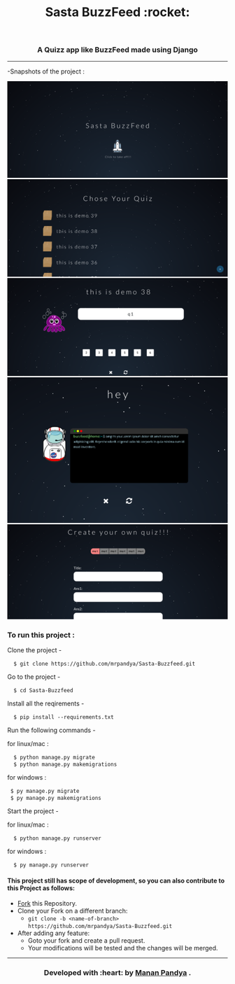 <h1 align="center">Sasta BuzzFeed :rocket:</h1>
<div align="center">
  <br>
  <h3> A Quizz app like BuzzFeed made using Django</h3>
</div>

---

-Snapshots of the project :

![img](screenshots/ss1.png)
![img](screenshots/ss2.png)  
![img](screenshots/ss3.png)  
![img](screenshots/ss5.png)
![img](screenshots/ss6.png)  



  
### To run this project :

Clone the project -
```
  $ git clone https://github.com/mrpandya/Sasta-Buzzfeed.git
```
  
Go to the project -
```
  $ cd Sasta-Buzzfeed
 ``` 
Install all the reqirements -
```
  $ pip install --requirements.txt
 ``` 
Run the following commands -

 for linux/mac :
``` 
  $ python manage.py migrate
  $ python manage.py makemigrations
``` 
 for windows :
 ``` 
  $ py manage.py migrate
  $ py manage.py makemigrations
 ``` 
Start the project -

 for linux/mac :
```
  $ python manage.py runserver
```  
 for windows :
``` 
  $ py manage.py runserver
```

 #### This project still has scope of development, so you can also contribute to this Project as follows:
* [Fork](https://github.com/mrpandya/Sasta-Buzzfeed) this Repository.
* Clone your Fork on a different branch:
	* `git clone -b <name-of-branch> https://github.com/mrpandya/Sasta-Buzzfeed.git`
* After adding any feature:
	* Goto your fork and create a pull request.
	* Your modifications will be  tested and the changes will be merged.

---
<h3 align="center"><b>Developed with :heart: by <a href="https://github.com/mrpandya">Manan Pandya</a> .</b></h1>
